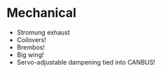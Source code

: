 # Mechanical
* Stromung exhaust 
* Coilovers!
* Brembos!
* Big wing!
* Servo-adjustable dampening tied into CANBUS!
